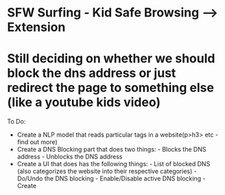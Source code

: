 # SFW Surfing - Kid Safe Browsing --> Extension

# Still deciding on whether we should block the dns address or just redirect the page to something else (like a youtube kids video)

To Do:
- Create a NLP model that reads particular tags in a website(p>h3> etc - find out more)
- Create a DNS Blocking part that does two things:
      - Blocks the DNS address
      - Unblocks the DNS address
- Create a UI that does has the following things:
      - List of blocked DNS (also categorizes the website into their respective categories)
      - Do/Undo the DNS blocking
      - Enable/Disable active DNS blocking
      - Create

